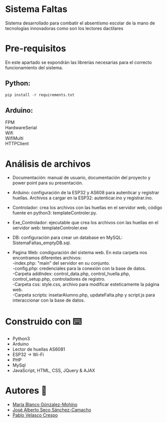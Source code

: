 # Sistema Faltas

Sistema desarrollado para combatir el absentismo escolar de la mano de tecnologías innovadoras como son los lectores dactilares 

# Pre-requisitos

En este apartado se expondrán las librerías necesarias para el correcto funcionamiento del sistema.

## Python:
```python
pip install -r requirements.txt
```

## Arduino:
 
FPM <br />
HardwareSerial <br />
Wifi <br />
WifiMulti <br />
HTTPClient <br />

# Análisis de archivos

* 	Documentación: manual de usuario, documentación del proyecto y power point para su presentación.

* Arduino: configuración de la ESP32 y AS608 para autenticar y registrar huellas. Archivos a cargar en la ESP32: autenticar.ino y registrar.ino.

* Controlador: crea los archivos con las huellas en el servidor web, código fuente en python3: templateControler.py.

* Exe_Controlador: ejecutable que crea los archivos con las huellas en el servidor web: templateControler.exe

* DB: configuración para crear un database en MySQL: SistemaFaltas_emptyDB.sql.

* Pagina Web: condiguración del sistema web. En esta carpeta nos encontramos diferentes archivos: <br />
			-index.php: "main" del servidor en su conjunto. <br />
			-config.php: credenciales para la conexión con la base de datos. <br />
			-Carpeta addIndex: control_data.php, control_huella.php, control_setup.php, controladores de registro. <br />
			-Carpeta css: style.css, archivo para modificar esteticamente la página web. <br />
			-Carpeta scripts: insetarAlumno.php, updateFalta.php y script.js para interaccionar con la base de datos.


  
# Construido con :keyboard:

* Python3 
* Arduino
* Lector de huellas AS6081
* ESP32 → Wi-Fi
* PHP
* MySql
* JavaScript, HTML, CSS, JQuery & AJAX

# Autores :pencil:

* [María Blanco Gónzalez-Mohíno](https://github.com/MariaBlancoGonzalez/)
* [José Alberto Seco Sánchez-Camacho](https://github.com/JoseAlbertoSeco/)
* [Pablo Velasco Crespo](https://github.com/PabloVelascoCrespo/)
